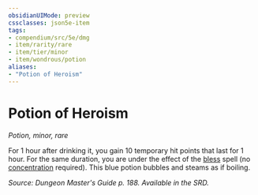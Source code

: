 ```yaml
---
obsidianUIMode: preview
cssclasses: json5e-item
tags:
- compendium/src/5e/dmg
- item/rarity/rare
- item/tier/minor
- item/wondrous/potion
aliases: 
- "Potion of Heroism"
---
```

# Potion of Heroism
*Potion, minor, rare*  


For 1 hour after drinking it, you gain 10 temporary hit points that last for 1 hour. For the same duration, you are under the effect of the [bless](bless.md) spell (no [concentration](conditions.md#concentration) required). This blue potion bubbles and steams as if boiling.

*Source: Dungeon Master's Guide p. 188. Available in the SRD.*
